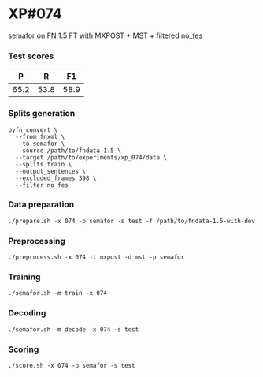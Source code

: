 # XP\#074

semafor on FN 1.5 FT with MXPOST + MST + filtered no_fes

### Test scores
| P| R | F1 |
| --- | --- | --- |
| 65.2 | 53.8 | 58.9 |

### Splits generation
```
pyfn convert \
  --from fnxml \
  --to semafor \
  --source /path/to/fndata-1.5 \
  --target /path/to/experiments/xp_074/data \
  --splits train \
  --output_sentences \
  --excluded_frames 398 \
  --filter no_fes
```

### Data preparation
```
./prepare.sh -x 074 -p semafor -s test -f /path/to/fndata-1.5-with-dev
```

### Preprocessing
```
./preprocess.sh -x 074 -t mxpost -d mst -p semafor
```

### Training
```
./semafor.sh -m train -x 074
```

### Decoding
```
./semafor.sh -m decode -x 074 -s test
```

### Scoring
```
./score.sh -x 074 -p semafor -s test
```
